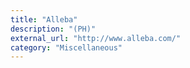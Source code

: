 ```yaml
---
title: "Alleba"
description: "(PH)"
external_url: "http://www.alleba.com/"
category: "Miscellaneous"
---
```


